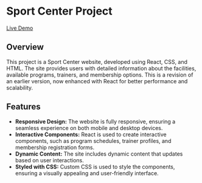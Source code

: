 # Sport Center Project

[Live Demo](https://shnumtylmz.github.io/Patika.Dev-Front-End-Bootcamp/sports-center-react/index.html)

## Overview

This project is a Sport Center website, developed using React, CSS, and HTML. The site provides users with detailed information about the facilities, available programs, trainers, and membership options. This is a revision of an earlier version, now enhanced with React for better performance and scalability.

## Features

- **Responsive Design:** The website is fully responsive, ensuring a seamless experience on both mobile and desktop devices.
- **Interactive Components:** React is used to create interactive components, such as program schedules, trainer profiles, and membership registration forms.
- **Dynamic Content:** The site includes dynamic content that updates based on user interactions.
- **Styled with CSS:** Custom CSS is used to style the components, ensuring a visually appealing and user-friendly interface.

